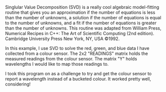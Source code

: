 Singlular Value Decomposition (SVD) is a really cool algebraic model-fitting routine that gives you an approximation if the number of equations is less than the number of unknowns, a solution if the number of equations is equal to the number of unknowns, and a fit if the number of equations is greater than the number of unknowns. This routine was adapted from  William Press, Numerical Recipes in C++: The Art of Scientific Computing (2nd edition). Cambridge University Press New York, NY, USA ©1992. 

In this example, I use SVD to solve the red, green, and blue data I have collected from a colour sensor. The 2x2 "READINGS" matrix holds the measured readings from the colour sensor. The matrix "Y" holds wavelengths I would like to map those readings to.

I took this program on as a challenge to try and get the colour sensor to report a wavelength instead of a bucketed colour. It worked pretty well, considering!
